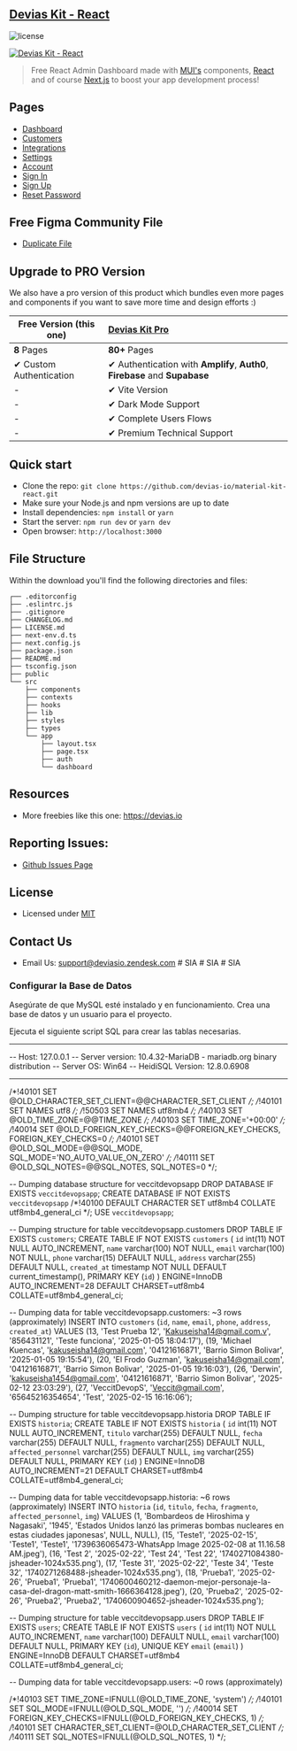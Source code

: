 ## [Devias Kit - React](https://material-kit-react.devias.io/)

![license](https://img.shields.io/badge/license-MIT-blue.svg)

[![Devias Kit - React](https://github.com/devias-io/material-kit-react/blob/main/public/assets/thumbnail.png)](https://material-kit-react.devias.io/)

> Free React Admin Dashboard made with [MUI's](https://mui.com) components, [React](https://reactjs.org) and of course [Next.js](https://github.com/vercel/next.js) to boost your app development process!

## Pages 

- [Dashboard](https://material-kit-react.devias.io)
- [Customers](https://material-kit-react.devias.io/dashboard/customers)
- [Integrations](https://material-kit-react.devias.io/dashboard/integrations)
- [Settings](https://material-kit-react.devias.io/dashboard/settings)
- [Account](https://material-kit-react.devias.io/dashboard/account)
- [Sign In](https://material-kit-react.devias.io/auth/sign-in)
- [Sign Up](https://material-kit-react.devias.io/auth/sign-up)
- [Reset Password](https://material-kit-react.devias.io/auth/reset-password)

## Free Figma Community File

- [Duplicate File](https://www.figma.com/file/b3L1Np4RYiicZAOMopHNkm/Devias-Dashboard-Design-Library-Kit)

## Upgrade to PRO Version

We also have a pro version of this product which bundles even more pages and components if you want
to save more time and design efforts :)

| Free Version (this one)  | [Devias Kit Pro](https://mui.com/store/items/devias-kit-pro/)                |
| ------------------------ | :--------------------------------------------------------------------------- |
| **8** Pages              | **80+** Pages                                                                |
| ✔ Custom Authentication  | ✔ Authentication with **Amplify**, **Auth0**, **Firebase** and **Supabase**  |
| -                        | ✔ Vite Version                                                               |
| -                        | ✔ Dark Mode Support                                                          |
| -                        | ✔ Complete Users Flows                                                       |
| -                        | ✔ Premium Technical Support                                                  |

## Quick start

- Clone the repo: `git clone https://github.com/devias-io/material-kit-react.git`
- Make sure your Node.js and npm versions are up to date
- Install dependencies: `npm install` or `yarn`
- Start the server: `npm run dev` or `yarn dev`
- Open browser: `http://localhost:3000`

## File Structure

Within the download you'll find the following directories and files:

```
┌── .editorconfig
├── .eslintrc.js
├── .gitignore
├── CHANGELOG.md
├── LICENSE.md
├── next-env.d.ts
├── next.config.js
├── package.json
├── README.md
├── tsconfig.json
├── public
└── src
	├── components
	├── contexts
	├── hooks
	├── lib
	├── styles
	├── types
	└── app
		├── layout.tsx
		├── page.tsx
		├── auth
		└── dashboard
```

## Resources

- More freebies like this one: https://devias.io

## Reporting Issues:

- [Github Issues Page](https://github.com/devias-io/material-kit-react/issues)

## License

- Licensed under [MIT](https://github.com/devias-io/material-kit-react/blob/main/LICENSE.md)

## Contact Us

- Email Us: support@deviasio.zendesk.com
#   S I A 
 
 #   S I A 
 
 #   S I A 
 
 

### Configurar la Base de Datos

Asegúrate de que MySQL esté instalado y en funcionamiento. Crea una base de datos y un usuario para el proyecto.

Ejecuta el siguiente script SQL para crear las tablas necesarias.

-- --------------------------------------------------------
-- Host:                         127.0.0.1
-- Server version:               10.4.32-MariaDB - mariadb.org binary distribution
-- Server OS:                    Win64
-- HeidiSQL Version:             12.8.0.6908
-- --------------------------------------------------------

/*!40101 SET @OLD_CHARACTER_SET_CLIENT=@@CHARACTER_SET_CLIENT */;
/*!40101 SET NAMES utf8 */;
/*!50503 SET NAMES utf8mb4 */;
/*!40103 SET @OLD_TIME_ZONE=@@TIME_ZONE */;
/*!40103 SET TIME_ZONE='+00:00' */;
/*!40014 SET @OLD_FOREIGN_KEY_CHECKS=@@FOREIGN_KEY_CHECKS, FOREIGN_KEY_CHECKS=0 */;
/*!40101 SET @OLD_SQL_MODE=@@SQL_MODE, SQL_MODE='NO_AUTO_VALUE_ON_ZERO' */;
/*!40111 SET @OLD_SQL_NOTES=@@SQL_NOTES, SQL_NOTES=0 */;


-- Dumping database structure for veccitdevopsapp
DROP DATABASE IF EXISTS `veccitdevopsapp`;
CREATE DATABASE IF NOT EXISTS `veccitdevopsapp` /*!40100 DEFAULT CHARACTER SET utf8mb4 COLLATE utf8mb4_general_ci */;
USE `veccitdevopsapp`;

-- Dumping structure for table veccitdevopsapp.customers
DROP TABLE IF EXISTS `customers`;
CREATE TABLE IF NOT EXISTS `customers` (
  `id` int(11) NOT NULL AUTO_INCREMENT,
  `name` varchar(100) NOT NULL,
  `email` varchar(100) NOT NULL,
  `phone` varchar(15) DEFAULT NULL,
  `address` varchar(255) DEFAULT NULL,
  `created_at` timestamp NOT NULL DEFAULT current_timestamp(),
  PRIMARY KEY (`id`)
) ENGINE=InnoDB AUTO_INCREMENT=28 DEFAULT CHARSET=utf8mb4 COLLATE=utf8mb4_general_ci;

-- Dumping data for table veccitdevopsapp.customers: ~3 rows (approximately)
INSERT INTO `customers` (`id`, `name`, `email`, `phone`, `address`, `created_at`) VALUES
	(13, 'Test Prueba 12', 'Kakuseisha14@gmail.com.v', '856431121', 'Teste funciona', '2025-01-05 18:04:17'),
	(19, 'Michael Kuencas', 'kakuseisha14@gmail.com', '04121616871', 'Barrio Simon Bolivar', '2025-01-05 19:15:54'),
	(20, 'El Frodo Guzman', 'kakuseisha14@gmail.com', '04121616871', 'Barrio Simon Bolivar', '2025-01-05 19:16:03'),
	(26, 'Derwin', 'kakuseisha1454@gmail.com', '04121616871', 'Barrio Simon Bolivar', '2025-02-12 23:03:29'),
	(27, 'VeccitDevopS', 'Veccit@gmail.com', '65645216354654', 'Test', '2025-02-15 16:16:06');

-- Dumping structure for table veccitdevopsapp.historia
DROP TABLE IF EXISTS `historia`;
CREATE TABLE IF NOT EXISTS `historia` (
  `id` int(11) NOT NULL AUTO_INCREMENT,
  `titulo` varchar(255) DEFAULT NULL,
  `fecha` varchar(255) DEFAULT NULL,
  `fragmento` varchar(255) DEFAULT NULL,
  `affected_personnel` varchar(255) DEFAULT NULL,
  `img` varchar(255) DEFAULT NULL,
  PRIMARY KEY (`id`)
) ENGINE=InnoDB AUTO_INCREMENT=21 DEFAULT CHARSET=utf8mb4 COLLATE=utf8mb4_general_ci;

-- Dumping data for table veccitdevopsapp.historia: ~6 rows (approximately)
INSERT INTO `historia` (`id`, `titulo`, `fecha`, `fragmento`, `affected_personnel`, `img`) VALUES
	(1, 'Bombardeos de Hiroshima y Nagasaki', '1945', 'Estados Unidos lanzó las primeras bombas nucleares en estas ciudades japonesas', NULL, NULL),
	(15, 'Teste1', '2025-02-15', 'Teste1', 'Teste1', '1739636065473-WhatsApp Image 2025-02-08 at 11.16.58 AM.jpeg'),
	(16, 'Test 2', '2025-02-22', 'Test 24', 'Test 22', '1740271084380-jsheader-1024x535.png'),
	(17, 'Teste 31', '2025-02-22', 'Teste 34', 'Teste 32', '1740271268488-jsheader-1024x535.png'),
	(18, 'Prueba1', '2025-02-26', 'Prueba1', 'Prueba1', '1740600460212-daemon-mejor-personaje-la-casa-del-dragon-matt-smith-1666364128.jpeg'),
	(20, 'Prueba2', '2025-02-26', 'Prueba2', 'Prueba2', '1740600904652-jsheader-1024x535.png');

-- Dumping structure for table veccitdevopsapp.users
DROP TABLE IF EXISTS `users`;
CREATE TABLE IF NOT EXISTS `users` (
  `id` int(11) NOT NULL AUTO_INCREMENT,
  `name` varchar(100) DEFAULT NULL,
  `email` varchar(100) DEFAULT NULL,
  PRIMARY KEY (`id`),
  UNIQUE KEY `email` (`email`)
) ENGINE=InnoDB DEFAULT CHARSET=utf8mb4 COLLATE=utf8mb4_general_ci;

-- Dumping data for table veccitdevopsapp.users: ~0 rows (approximately)

/*!40103 SET TIME_ZONE=IFNULL(@OLD_TIME_ZONE, 'system') */;
/*!40101 SET SQL_MODE=IFNULL(@OLD_SQL_MODE, '') */;
/*!40014 SET FOREIGN_KEY_CHECKS=IFNULL(@OLD_FOREIGN_KEY_CHECKS, 1) */;
/*!40101 SET CHARACTER_SET_CLIENT=@OLD_CHARACTER_SET_CLIENT */;
/*!40111 SET SQL_NOTES=IFNULL(@OLD_SQL_NOTES, 1) */;
